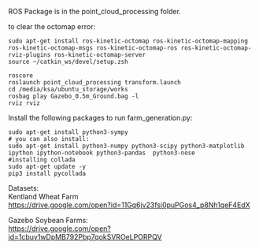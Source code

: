ROS Package is in the point_cloud_processing folder.

to clear the octomap error:
```
sudo apt-get install ros-kinetic-octomap ros-kinetic-octomap-mapping ros-kinetic-octomap-msgs ros-kinetic-octomap-ros ros-kinetic-octomap-rviz-plugins ros-kinetic-octomap-server
source ~/catkin_ws/devel/setup.zsh 

roscore
roslaunch point_cloud_processing transform.launch
cd /media/ksa/ubuntu_storage/works
rosbag play Gazebo_0.5m_Ground.bag -l
rviz rviz
```

Install the following packages to run farm_generation.py:
```
sudo apt-get install python3-sympy
# you can also install:
sudo apt-get install python3-numpy python3-scipy python3-matplotlib ipython ipython-notebook python3-pandas  python3-nose
#installing collada
sudo apt-get update -y
pip3 install pycollada
```


Datasets:   
Kentland Wheat Farm   
https://drive.google.com/open?id=11Gq6jv23fsi0puPGos4_p8Nh1qeF4EdX

Gazebo Soybean Farms:   
https://drive.google.com/open?id=1cbuy1wDpMB792Pbp7qokSVROeLPORPQV
